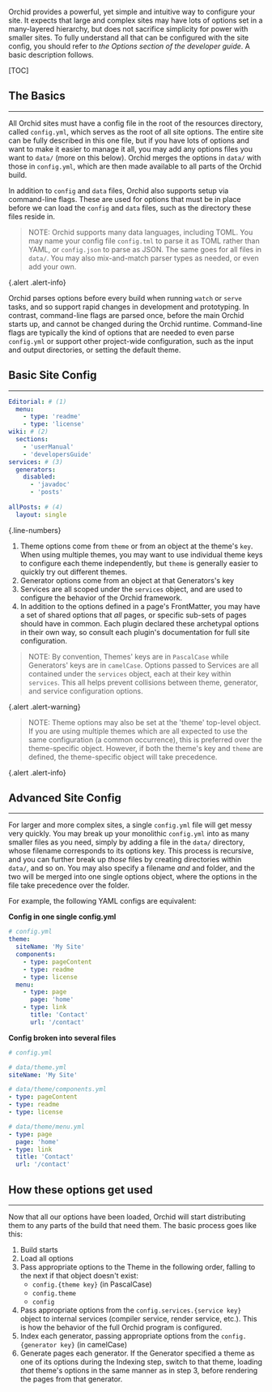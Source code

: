 ---
---

Orchid provides a powerful, yet simple and intuitive way to configure your site. It expects that large and complex sites
may have lots of options set in a many-layered hierarchy, but does not sacrifice simplicity for power with smaller 
sites. To fully understand all that can be configured with the site config, you should refer to _the Options section of
the developer guide_. A basic description follows.

[TOC]

## The Basics
***

All Orchid sites must have a config file in the root of the resources directory, called `config.yml`, which serves as 
the root of all site options. The entire site can be fully described in this one file, but if you have lots of options
and want to make it easier to manage it all, you may add any options files you want to `data/` (more on this below).
Orchid merges the options in `data/` with those in `config.yml`, which are then made available to all parts of the 
Orchid build.

In addition to `config` and `data` files, Orchid also supports setup via command-line flags. These are used for 
options that must be in place before we can load the `config` and `data` files, such as the directory these files reside
in. 

> NOTE: Orchid supports many data languages, including TOML. You may name your config file `config.tml` to parse it as
> TOML rather than YAML, or `config.json` to parse as JSON. The same goes for all files in `data/`. You may also 
> mix-and-match parser types as needed, or even add your own.

{.alert .alert-info}

Orchid parses options before every build when running `watch` or `serve` tasks, and so support rapid changes in 
development and prototyping. In contrast, command-line flags are parsed once, before the main Orchid starts up, and 
cannot be changed during the Orchid runtime. Command-line flags are typically the kind of options that are needed to 
even parse `config.yml` or support other project-wide configuration, such as the input and output directories, or 
setting the default theme.   

## Basic Site Config
***

```yaml
Editorial: # (1)
  menu: 
    - type: 'readme' 
    - type: 'license' 
wiki: # (2) 
  sections:
    - 'userManual'
    - 'developersGuide'
services: # (3)
  generators:
    disabled:
      - 'javadoc'
      - 'posts'
      
allPosts: # (4)
  layout: single
```
{.line-numbers}

1) Theme options come from `theme` or from an object at the theme's `key`. When using multiple themes, you may want to 
    use individual theme keys to configure each theme independently, but `theme` is generally easier to quickly try out
    different themes.
2) Generator options come from an object at that Generators's key
3) Services are all scoped under the `services` object, and are used to configure the behavior of the Orchid framework.
4) In addition to the options defined in a page's FrontMatter, you may have a set of shared options that _all_ pages, or
    specific sub-sets of pages should have in common. Each plugin declared these archetypal options in their own way, 
    so consult each plugin's documentation for full site configuration.

> NOTE: By convention, Themes' keys are in `PascalCase` while Generators' keys are in `camelCase`. Options passed to 
> Services are all contained under the `services` object, each at their key within `services`. This all helps prevent 
> collisions between theme, generator, and service configuration options.

{.alert .alert-warning} 

> NOTE: Theme options may also be set at the 'theme' top-level object. If you are using multiple themes which are all
> expected to use the same configuration (a common occurrence), this is preferred over the theme-specific object. 
> However, if both the theme's key and `theme` are defined, the theme-specific object will take precedence.

{.alert .alert-info}

## Advanced Site Config
***

For larger and more complex sites, a single `config.yml` file will get messy very quickly. You may break up your 
monolithic `config.yml` into as many smaller files as you need, simply by adding a file in the `data/` directory, whose
filename corresponds to its options key. This process is recursive, and you can further break up _those_ files by 
creating directories within `data/`, and so on. You may also specify a filename _and_ and folder, and the two will be 
merged into one single options object, where the options in the file take precedence over the folder. 

For example, the following YAML configs are equivalent:

**Config in one single config.yml**

```yaml
# config.yml
theme:
  siteName: 'My Site'
  components:
    - type: pageContent
    - type: readme
    - type: license
  menu:
    - type: page
      page: 'home'
    - type: link
      title: 'Contact'
      url: '/contact'
```

**Config broken into several files**

```yaml
# config.yml
```

```yaml
# data/theme.yml
siteName: 'My Site'
```

```yaml
# data/theme/components.yml
- type: pageContent
- type: readme
- type: license
```

```yaml
# data/theme/menu.yml
- type: page
  page: 'home'
- type: link
  title: 'Contact'
  url: '/contact'
```

## How these options get used
***

Now that all our options have been loaded, Orchid will start distributing them to any parts of the build that need them. 
The basic process goes like this:

 1) Build starts
 2) Load all options
 3) Pass appropriate options to the Theme in the following order, falling to the next if that object doesn't exist:
    * `config.{theme key}` (in PascalCase)
    * `config.theme` 
    * `config` 
 4) Pass appropriate options from the `config.services.{service key}` object to internal services (compiler service, 
 render service, etc.). This is how the behavior of the full Orchid program is configured.
 5) Index each generator, passing appropriate options from the `config.{generator key}` (in camelCase)
 6) Generate pages each generator. If the Generator specified a theme as one of its options during the Indexing step, 
 switch to that theme, loading _that_ theme's options in the same manner as in step 3, before rendering the pages from 
 that generator. 